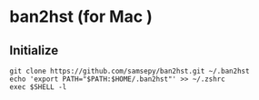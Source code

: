 # ban2hst (for Mac )

## Initialize

```
git clone https://github.com/samsepy/ban2hst.git ~/.ban2hst
echo 'export PATH="$PATH:$HOME/.ban2hst"' >> ~/.zshrc
exec $SHELL -l
```
